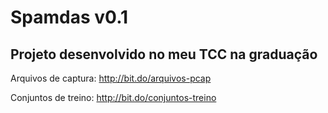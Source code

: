 # Spamdas v0.1

## Projeto desenvolvido no meu TCC na graduação

Arquivos de captura: http://bit.do/arquivos-pcap

Conjuntos de treino: http://bit.do/conjuntos-treino
